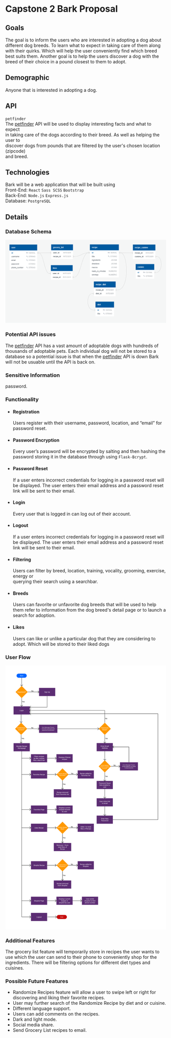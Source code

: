 # **Capstone 2 Bark Proposal**

## Goals 
The goal is to inform the users who are interested in adopting a dog about    
different dog breeds. To learn what to expect in taking care of them along     
with their quirks. Which will help the user conveniently find which breed     
best suits them. Another goal is to help the users discover a dog with the     
breed of their choice in a pound closest to them to adopt.

## Demographic  
Anyone that is interested in adopting a dog.

## API 
`petfinder`       
The [petfinder](https://www.petfinder.com/) API will be used to display interesting facts and what to expect    
in taking care of the dogs according to their breed. As well as helping the user to       
discover dogs from pounds that are filtered by the user's chosen location (zipcode)    
and breed.

## Technologies 
Bark will be a web application that will be built using   
Front-End: `React` `Sass SCSS` `Bootstrap`    
Back-End: `Node.js` `Express.js`    
Database: `PostgreSQL`

## Details  

### Database Schema 
![ERD Diagram](database-erd.PNG?raw=true) 

### Potential API issues
The [petfinder](https://www.petfinder.com/) API has a vast amount of adoptable dogs with hundreds of thousands of 
adoptable pets. Each individual dog will not be stored to a database so a potential issue is that when the [petfinder](https://www.petfinder.com/) API is down Bark will not be usuable until the API is back on.

### Sensitive Information
password.

### Functionality

- #### Registration
  Users register with their username, password, location, and “email” for 
password reset.  

- #### Password Encryption
  Every user’s password will be encrypted by salting and then hashing the 
password storing it in the database through using `Flask-Bcrypt`.

- #### Password Reset
  If a user enters incorrect credentials for logging in a password reset
will be displayed. The user enters their email address and a password
reset link will be sent to their email.

- #### Login
  Every user that is logged in can log out of their account.

- #### Logout
  If a user enters incorrect credentials for logging in a password reset 
will be displayed. The user enters their email address and a password 
reset link will be sent to their email.

- #### Filtering
  Users can filter by breed, location, training, vocality, grooming, exercise, energy or    
  querying their search using a searchbar.

- #### Breeds
  Users can favorite or unfavorite dog breeds that will be used to help them refer to information 
  from the dog breed's detail page or to launch a search for adoption.  

- #### Likes
  Users can like or unlike a particular dog that they are considering to adopt. Which will be stored to 
  their liked dogs

### User Flow  
![User Flow Diagram](user-flow-diagram.png?raw=true) 

### Additional Features  
  The grocery list feature will temporarily store in recipes the user wants to use 
which the user can send to their phone to conveniently shop for the ingredients. 
There will be filtering options for different diet types and cuisines.

### Possible Future Features  
- Randomize Recipes feature will allow a user to swipe left or right for discovering and liking 
  their favorite recipes.  
- User may further search of the Randomize Recipe by diet and or cuisine. 
- Different language support. 
- Users can add comments on the recipes.  
- Dark and light mode.  
- Social media share.  
- Send Grocery List recipes to email.